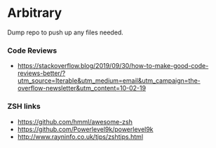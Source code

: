 # Arbitrary

Dump repo to push up any files needed.

### Code Reviews
- https://stackoverflow.blog/2019/09/30/how-to-make-good-code-reviews-better/?utm_source=Iterable&utm_medium=email&utm_campaign=the-overflow-newsletter&utm_content=10-02-19

### ZSH links
- https://github.com/hmml/awesome-zsh
- https://github.com/Powerlevel9k/powerlevel9k
- http://www.rayninfo.co.uk/tips/zshtips.html
